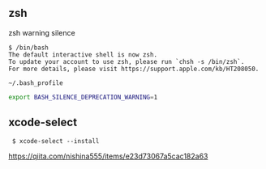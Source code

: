 


zsh
--

zsh warning silence 
```
$ /bin/bash
The default interactive shell is now zsh.
To update your account to use zsh, please run `chsh -s /bin/zsh`.
For more details, please visit https://support.apple.com/kb/HT208050.
```

`~/.bash_profile`
```bash
export BASH_SILENCE_DEPRECATION_WARNING=1
```

xcode-select 
--

```console
 $ xcode-select --install
 ```

https://qiita.com/nishina555/items/e23d73067a5cac182a63
